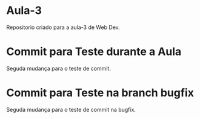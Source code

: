 # Aula-3
Repositorio criado para a aula-3 de Web Dev.

# Commit para Teste durante a Aula

Seguda mudança para o teste de commit.

# Commit para Teste na branch bugfix

Seguda mudança para o teste de commit na bugfix.